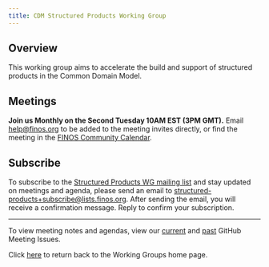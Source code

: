 ```yaml
---
title: CDM Structured Products Working Group
---
```


## Overview

This working group aims to accelerate the build and support of structured products in the Common Domain Model.

## Meetings

**Join us Monthly on the Second Tuesday 10AM EST (3PM GMT).** Email help@finos.org to be added to the meeting invites directly, or find the meeting in the [FINOS Community Calendar](https://calendar.google.com/calendar/embed?src=finos.org_fac8mo1rfc6ehscg0d80fi8jig%40group.calendar.google.com). 

## Subscribe

To subscribe to the [Structured Products WG mailing list](https://lists.finos.org/g/structured-products) and stay updated on meetings and agenda, please send an email to [structured-products+subscribe@lists.finos.org](mailto:structured-products+subscribe@lists.finos.org). After sending the email, you will receive a confirmation message. Reply to confirm your subscription.

---

To view meeting notes and agendas, view our [current](https://github.com/finos/common-domain-model/issues?q=is%3Aissue+%22CDM+Structured+Products+Working+Group+-+%22+is%3Aopen) and [past](https://github.com/finos/common-domain-model/issues?q=is%3Aissue+%22CDM+Structured+Products+Working+Group+-+%22+is%3Aclosed) GitHub Meeting Issues. 

Click [here](working-groups.md) to return back to the Working Groups home page.
